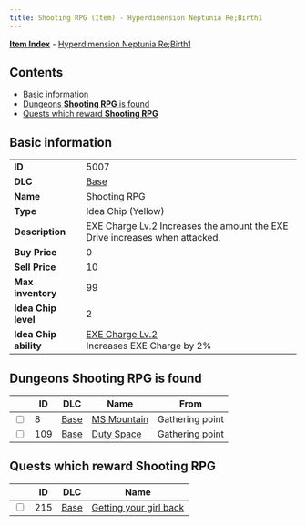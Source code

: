 ```yaml
---
title: Shooting RPG (Item) - Hyperdimension Neptunia Re;Birth1
---
```


[**Item Index**](/neptunia/rb1/item/index.html) - [Hyperdimension Neptunia Re;Birth1](/neptunia/rb1)

## Contents

- [Basic information](#basic-information)
- [Dungeons **Shooting RPG** is found](#dungeons-shooting-rpg-is-found)
- [Quests which reward **Shooting RPG**](#quests-which-reward-shooting-rpg)

## Basic information

|   |   |
| -- | -- |
| **ID** | 5007 |
| **DLC** | [Base](/neptunia/rb1/dlc/1-base.html) |
| **Name** | Shooting RPG |
| **Type** | Idea Chip (Yellow) |
| **Description** | EXE Charge Lv.2 Increases the amount the EXE Drive increases when attacked. |
| **Buy Price** | 0 |
| **Sell Price** | 10 |
| **Max inventory** | 99 |
| **Idea Chip level** | 2 |
| **Idea Chip ability** | [EXE Charge Lv.2](/neptunia/rb1/avatar/1-9506-exe-charge-lv-2.html)<br />Increases EXE Charge by 2% |


## Dungeons **Shooting RPG** is found

|    | ID | DLC | Name | From |
| -- | -- | --- | ---- | ---- |
| <input type="checkbox" id="rb1-dungeon-1-8" class="trackbox" /> | 8 | [Base](/neptunia/rb1/dlc/1-base.html) | [MS Mountain](/neptunia/rb1/dungeon/1-8-ms-mountain.html) | Gathering point |
| <input type="checkbox" id="rb1-dungeon-1-109" class="trackbox" /> | 109 | [Base](/neptunia/rb1/dlc/1-base.html) | [Duty Space](/neptunia/rb1/dungeon/1-109-duty-space.html) | Gathering point |


## Quests which reward **Shooting RPG**

|    | ID | DLC | Name |
| -- | -- | --- | ---- |
| <input type="checkbox" id="rb1-quest-1-215" class="trackbox" /> | 215 | [Base](/neptunia/rb1/dlc/1-base.html) | [Getting your girl back](/neptunia/rb1/quest/1-215-getting-your-girl-back.html) |
